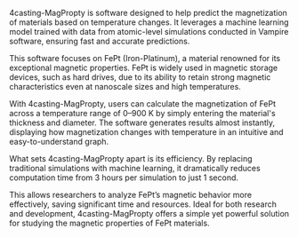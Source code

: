 4casting-MagPropty is software designed to help predict the magnetization of materials based on temperature changes. It leverages a machine learning model trained with data from atomic-level simulations conducted in Vampire software, ensuring fast and accurate predictions. 

This software focuses on FePt (Iron-Platinum), a material renowned for its exceptional magnetic properties. FePt is widely used in magnetic storage devices, such as hard drives, due to its ability to retain strong magnetic characteristics even at nanoscale sizes and high temperatures. 

With 4casting-MagPropty, users can calculate the magnetization of FePt across a temperature range of 0–900 K by simply entering the material's thickness and diameter. The software generates results almost instantly, displaying how magnetization changes with temperature in an intuitive and easy-to-understand graph. 

What sets 4casting-MagPropty apart is its efficiency. By replacing traditional simulations with machine learning, it dramatically reduces computation time from 3 hours per simulation to just 1 second. 

This allows researchers to analyze FePt’s magnetic behavior more effectively, saving significant time and resources. Ideal for both research and development, 4casting-MagPropty offers a simple yet powerful solution for studying the magnetic properties of FePt materials.
